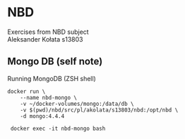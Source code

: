 # NBD
Exercises from NBD subject  
Aleksander Kołata s13803

## Mongo DB (self note)
Running MongoDB (ZSH shell)   
```shell script  
docker run \
    --name nbd-mongo \
    -v ~/docker-volumes/mongo:/data/db \
    -v $(pwd)/nbd/src/pl/akolata/s13803/nbd:/opt/nbd \
    -d mongo:4.4.4
```  

```shell script  
 docker exec -it nbd-mongo bash
```
